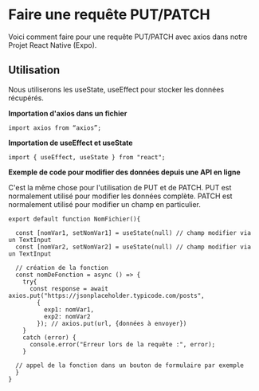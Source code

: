 # Faire une requête PUT/PATCH

Voici comment faire pour une requête PUT/PATCH avec axios dans notre Projet React Native (Expo).

## Utilisation

Nous utiliserons les useState, useEffect pour stocker les données récupérés.

**Importation d'axios dans un fichier**

```
import axios from “axios”;
```

**Importation de useEffect et useState**

```
import { useEffect, useState } from "react";
```

**Exemple de code pour modifier des données depuis une API en ligne**

C'est la même chose pour l'utilisation de PUT et de PATCH.
PUT est normalement utilisé pour modifier les données complète.
PATCH est normalement utilisé pour modifier un champ en particulier.

```
export default function NomFichier(){

  const [nomVar1, setNomVar1] = useState(null) // champ modifier via un TextInput
  const [nomVar2, setNomVar2] = useState(null) // champ modifier via un TextInput

  // création de la fonction
  const nomDeFonction = async () => {
    try{
      const response = await axios.put("https://jsonplaceholder.typicode.com/posts", 
        {
          exp1: nomVar1,
          exp2: nomVar2
        }); // axios.put(url, {données à envoyer})
    }
    catch (error) {
      console.error("Erreur lors de la requête :", error);
    }

  // appel de la fonction dans un bouton de formulaire par exemple
  }
}
```